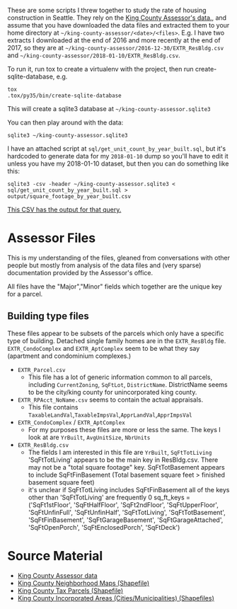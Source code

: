These are some scripts I threw together to study the rate of housing construction in Seattle. They rely on the [King County Assessor's data.](http://info.kingcounty.gov/assessor/DataDownload/default.aspx), and assume that you have downloaded the data files and extracted them to your home directory at `~/king-county-assessor/<date>/<files>`. E.g. I have two extracts I downloaded at the end of 2016 and more recently at the end of 2017, so they are at `~/king-county-assessor/2016-12-30/EXTR_ResBldg.csv` and `~/king-county-assessor/2018-01-10/EXTR_ResBldg.csv`.

To run it, run tox to create a virtualenv with the project, then run create-sqlite-database, e.g.

```
tox
.tox/py35/bin/create-sqlite-database
```

This will create a sqlite3 database at `~/king-county-assessor.sqlite3`

You can then play around with the data:

```
sqlite3 ~/king-county-assessor.sqlite3 
```

I have an attached script at `sql/get_unit_count_by_year_built.sql`, but it's hardcoded to generate data for my `2018-01-10` dump so you'll have to edit it unless you have my 2018-01-10 dataset, but then you can do something like this:

```
sqlite3 -csv -header ~/king-county-assessor.sqlite3 < sql/get_unit_count_by_year_built.sql > output/square_footage_by_year_built.csv
```

[This CSV has the output for that query.](output/square_footage_by_year_built.csv)

# Assessor Files

This is my understanding of the files, gleaned from conversations with other people but mostly from analysis of the data files and (very sparse) documentation provided by the Assessor's office.

All files have the "Major","Minor" fields which together are the unique key for a parcel.

## Building type files
These files appear to be subsets of the parcels which only have a specific type of building. Detached single family homes are in the `EXTR_ResBldg` file. `EXTR_CondoComplex` and `EXTR_AptComplex` seem to be what they say (apartment and condominium complexes.)

* `EXTR_Parcel.csv`
  * This file has a lot of generic information common to all parcels, including `CurrentZoning`, `SqFtLot`, `DistrictName`. DistrictName seems to be the city/king county for unincorporated king county.
* `EXTR_RPAcct_NoName.csv` seems to contain the actual appraisals. 
  * This file contains `TaxableLandVal`,`TaxableImpsVal`,`ApprLandVal`,`ApprImpsVal`
* `EXTR_CondoComplex` / `EXTR_AptComplex`
  * For my purposes these files are more or less the same. The keys I look at are `YrBuilt`, `AvgUnitSize`, `NbrUnits`
* `EXTR_ResBldg.csv`
  * The fields I am interested in this file are `YrBuilt`, `SqFtTotLiving`
  'SqFtTotLiving' appears to be the main key in ResBldg.csv.
  There may not be a "total square footage" key.
  SqFtTotBasement appears to include SqFtFinBasement (Total basement square feet > finished basement square feet)
  * it's unclear if SqFtTotLiving includes SqFtFinBasement
  all of the keys other than 'SqFtTotLiving' are frequently 0
  sq_ft_keys = ('SqFt1stFloor', 'SqFtHalfFloor', 'SqFt2ndFloor', 'SqFtUpperFloor', 'SqFtUnfinFull', 'SqFtUnfinHalf', 'SqFtTotLiving', 'SqFtTotBasement', 'SqFtFinBasement', 'SqFtGarageBasement', 'SqFtGarageAttached', 'SqFtOpenPorch', 'SqFtEnclosedPorch', 'SqFtDeck')


# Source Material

* [King County Assessor data](http://info.kingcounty.gov/assessor/DataDownload/default.aspx)
* [King County Neighborhood Maps (Shapefile)](https://gis-kingcounty.opendata.arcgis.com/datasets/metro-neighborhoods-in-king-county--neighborhood-area?geometry=-122.506%2C47.576%2C-122.042%2C47.657)
* [King County Tax Parcels (Shapefile)](https://gis-kingcounty.opendata.arcgis.com/datasets/king-county-parcels--parcel-area?geometry=-122.315%2C47.603%2C-122.286%2C47.608)
* [King County Incorporated Areas (Cities/Municipalities) (Shapefiles)](https://gis-kingcounty.opendata.arcgis.com/datasets/incorporated-areas-of-king-county--city-area?geometry=-123.731%2C47.129%2C-120.02%2C47.779)
